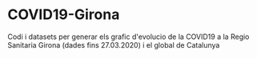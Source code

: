 # COVID19-Girona
Codi i datasets per generar els grafic d'evolucio de la COVID19 a la Regio Sanitaria Girona (dades fins 27.03.2020) i el global de Catalunya
